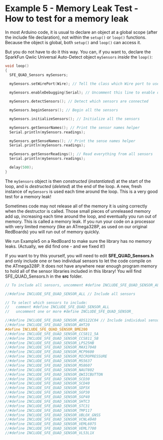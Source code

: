 # Example 5 - Memory Leak Test - How to test for a memory leak

In most Arduino code, it is usual to declare an object at a global scope (after the include file declaration), not within the ```setup()``` or ```loop()``` functions.
Because the object is global, both ```setup()``` and ```loop()``` can access it.

But you do not have to do it this way. You can, if you want to, declare the SparkFun Qwiic Universal Auto-Detect object ```mySensors``` _inside_ the ```loop()```:

```C++
void loop()
{
  SFE_QUAD_Sensors mySensors;
  
  mySensors.setWirePort(Wire); // Tell the class which Wire port to use

  mySensors.enableDebugging(Serial); // Uncomment this line to enable debug messages on Serial

  mySensors.detectSensors(); // Detect which sensors are connected

  mySensors.beginSensors(); // Begin all the sensors

  mySensors.initializeSensors(); // Initialize all the sensors

  mySensors.getSensorNames(); // Print the sensor names helper
  Serial.println(mySensors.readings);

  mySensors.getSenseNames(); // Print the sense names helper
  Serial.println(mySensors.readings);

  mySensors.getSensorReadings(); // Read everything from all sensors
  Serial.println(mySensors.readings);

  delay(500);
}
```

The ```mySensors``` object is then _constructed_ (_instantiated_) at the start of the loop, and is _destructed_ (_deleted_) at the end of the loop.
A new, fresh instance of ```mySensors``` is used each time around the loop. This is a very good test for a memory leak!

Sometimes code may not release all of the memory it is using correctly when the destructor is called. Those small pieces of unreleased memory
add up, increasing each time around the loop, and eventually you run out of memory. This is called a memory leak. If you run your code on a processor
with very limited memory (like an ATmega328P, as used on our original RedBoards) you will run out of memory quickly.

We run Example5 on a RedBoard to make sure the library has no memory leaks. (Actually, we did find one - and we fixed it!)

If you want to try this yourself, you will need to edit **SFE_QUAD_Sensors.h** and only include one or two individual sensors to let the code compile on the ATmega328P.
It does not have anywhere near enough program memory to hold all of the sensor libraries included in this library! You will find SFE_QUAD_Sensors.h in the **src** folder.

```C++
// To include all sensors, uncomment #define INCLUDE_SFE_QUAD_SENSOR_ALL

//#define INCLUDE_SFE_QUAD_SENSOR_ALL // Include all sensors

// To select which sensors to include:
//   comment #define INCLUDE_SFE_QUAD_SENSOR_ALL
//   uncomment one or more #define INCLUDE_SFE_QUAD_SENSOR_

//#define INCLUDE_SFE_QUAD_SENSOR_ADS122C04 // Include individual sensors
//#define INCLUDE_SFE_QUAD_SENSOR_AHT20
#define INCLUDE_SFE_QUAD_SENSOR_BME280
//#define INCLUDE_SFE_QUAD_SENSOR_CCS811_5A
//#define INCLUDE_SFE_QUAD_SENSOR_CCS811_5B
//#define INCLUDE_SFE_QUAD_SENSOR_LPS25HB
//#define INCLUDE_SFE_QUAD_SENSOR_MAX17048
//#define INCLUDE_SFE_QUAD_SENSOR_MCP9600
//#define INCLUDE_SFE_QUAD_SENSOR_MICROPRESSURE
//#define INCLUDE_SFE_QUAD_SENSOR_MS5637
//#define INCLUDE_SFE_QUAD_SENSOR_MS8607
//#define INCLUDE_SFE_QUAD_SENSOR_NAU7802
//#define INCLUDE_SFE_QUAD_SENSOR_QWIICBUTTON
//#define INCLUDE_SFE_QUAD_SENSOR_SCD30
//#define INCLUDE_SFE_QUAD_SENSOR_SCD40
//#define INCLUDE_SFE_QUAD_SENSOR_SDP3X
//#define INCLUDE_SFE_QUAD_SENSOR_SGP30
//#define INCLUDE_SFE_QUAD_SENSOR_SGP40
//#define INCLUDE_SFE_QUAD_SENSOR_SHTC3
//#define INCLUDE_SFE_QUAD_SENSOR_STC31
//#define INCLUDE_SFE_QUAD_SENSOR_TMP117
//#define INCLUDE_SFE_QUAD_SENSOR_UBLOX_GNSS
//#define INCLUDE_SFE_QUAD_SENSOR_VCNL4040
//#define INCLUDE_SFE_QUAD_SENSOR_VEML6075
//#define INCLUDE_SFE_QUAD_SENSOR_VEML7700
//#define INCLUDE_SFE_QUAD_SENSOR_VL53L1X
```

